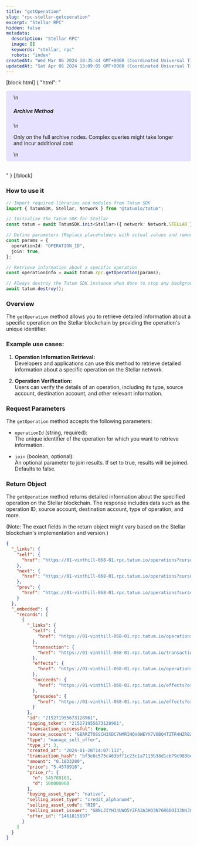 ```yaml
---
title: "getOperation"
slug: "rpc-stellar-getoperation"
excerpt: "Stellar RPC"
hidden: false
metadata: 
  description: "Stellar RPC"
  image: []
  keywords: "stellar, rpc"
  robots: "index"
createdAt: "Wed Mar 06 2024 10:35:44 GMT+0000 (Coordinated Universal Time)"
updatedAt: "Sat Apr 06 2024 13:09:05 GMT+0000 (Coordinated Universal Time)"
---
```

[block:html]
{
  "html": "<div style="padding: 10px 20px; border-radius: 5px; background-color: #e6e2ff; margin: 0 0 30px 0;">\n  <h5>Archive Method</h5>\n  <p>Only on the full archive nodes. Complex queries might take longer and incur additional cost</p>\n</div>"
}
[/block]


### How to use it

```typescript
// Import required libraries and modules from Tatum SDK
import { TatumSDK, Stellar, Network } from "@tatumio/tatum";

// Initialize the Tatum SDK for Stellar
const tatum = await TatumSDK.init<Stellar>({ network: Network.STELLAR });

// Define parameters (Replace placeholders with actual values and remove redundant)
const params = {
  operationId: "OPERATION_ID",
  join: true,
};

// Retrieve information about a specific operation
const operationInfo = await tatum.rpc.getOperation(params);

// Always destroy the Tatum SDK instance when done to stop any background processes
await tatum.destroy();
```

### Overview

The `getOperation` method allows you to retrieve detailed information about a specific operation on the Stellar blockchain by providing the operation's unique identifier.

### Example use cases:

1. **Operation Information Retrieval:**  
   Developers and applications can use this method to retrieve detailed information about a specific operation on the Stellar network.

2. **Operation Verification:**  
   Users can verify the details of an operation, including its type, source account, destination account, and other relevant information.

### Request Parameters

The `getOperation` method accepts the following parameters:

- `operationId` (string, required):  
  The unique identifier of the operation for which you want to retrieve information.

- `join` (boolean, optional):  
  An optional parameter to join results. If set to true, results will be joined. Defaults to false.

### Return Object

The `getOperation` method returns detailed information about the specified operation on the Stellar blockchain. The response includes data such as the operation ID, source account, destination account, type of operation, and more.

(Note: The exact fields in the return object might vary based on the Stellar blockchain's implementation and version.)

```json
{
  "_links": {
    "self": {
      "href": "https://01-vinthill-068-01.rpc.tatum.io/operations?cursor=&limit=10&order=asc"
    },
    "next": {
      "href": "https://01-vinthill-068-01.rpc.tatum.io/operations?cursor=215271955673231361&limit=10&order=asc"
    },
    "prev": {
      "href": "https://01-vinthill-068-01.rpc.tatum.io/operations?cursor=215271955673128961&limit=10&order=desc"
    }
  },
  "_embedded": {
    "records": [
      {
        "_links": {
          "self": {
            "href": "https://01-vinthill-068-01.rpc.tatum.io/operations/215271955673128961"
          },
          "transaction": {
            "href": "https://01-vinthill-068-01.rpc.tatum.io/transactions/bf3e8c575c463bff1c23c1a7113b38d1cb79c983be62bf696dc96632ef00af47"
          },
          "effects": {
            "href": "https://01-vinthill-068-01.rpc.tatum.io/operations/215271955673128961/effects"
          },
          "succeeds": {
            "href": "https://01-vinthill-068-01.rpc.tatum.io/effects?order=desc&cursor=215271955673128961"
          },
          "precedes": {
            "href": "https://01-vinthill-068-01.rpc.tatum.io/effects?order=asc&cursor=215271955673128961"
          }
        },
        "id": "215271955673128961",
        "paging_token": "215271955673128961",
        "transaction_successful": true,
        "source_account": "GBARZTOSSCH3XDC7NMRIHQVOWEYX7VOBQ4TZTR4HZRBZS3UO7QID242H",
        "type": "manage_sell_offer",
        "type_i": 3,
        "created_at": "2024-01-28T14:07:11Z",
        "transaction_hash": "bf3e8c575c463bff1c23c1a7113b38d1cb79c983be62bf696dc96632ef00af47",
        "amount": "0.1833209",
        "price": "5.4578916",
        "price_r": {
          "n": 545789163,
          "d": 100000000
        },
        "buying_asset_type": "native",
        "selling_asset_type": "credit_alphanum4",
        "selling_asset_code": "RIO",
        "selling_asset_issuer": "GBNLJIYH34UWO5YZFA3A3HD3N76R6DOI33N4JONUOHEEYZYCAYTEJ5AK",
        "offer_id": "1461815697"
      }
    ]
  }
}
```
